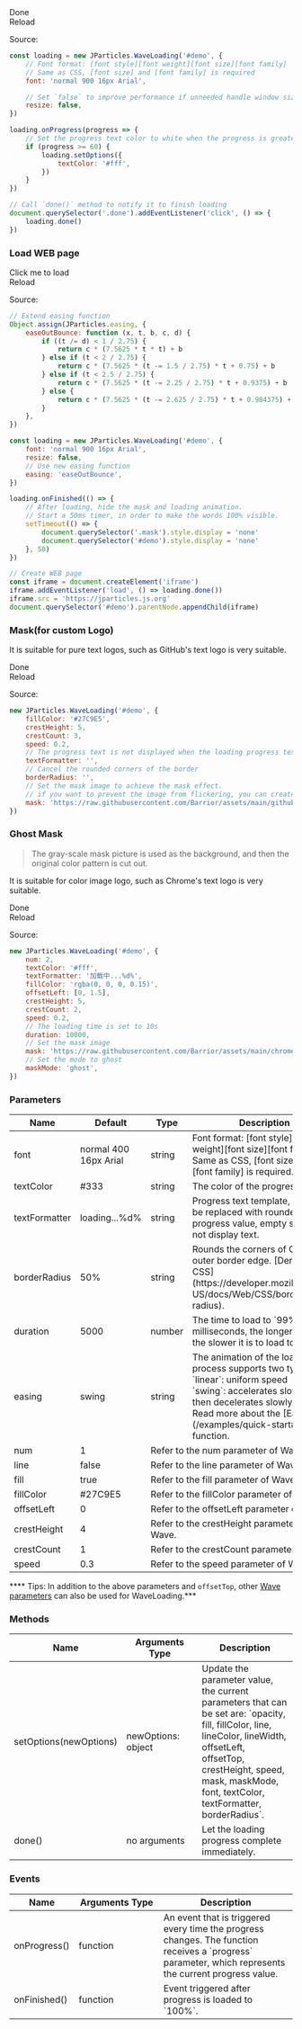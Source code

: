<div class="instance i1">
    <div class="demo"></div>
    <div class="handlebar">
      <div class="btn btn-default done">Done</div>
      <div class="btn btn-default reload">Reload</div>
    </div>
</div>

Source:

```javascript
const loading = new JParticles.WaveLoading('#demo', {
    // Font format: [font style][font weight][font size][font family]
    // Same as CSS, [font size] and [font family] is required
    font: 'normal 900 16px Arial',

	// Set `false` to improve performance if unneeded handle window size change
    resize: false,
})

loading.onProgress(progress => {
    // Set the progress text color to white when the progress is greater than or equal to 60
    if (progress >= 60) {
        loading.setOptions({
            textColor: '#fff',
        })
    }
})

// Call `done()` method to notify it to finish loading
document.querySelector('.done').addEventListener('click', () => {
    loading.done()
})
```

### Load WEB page

<div class="instance i2">
    <div class="container">
        <div class="img-frame text-center-vertical"></div>
    </div>
    <div class="mask"></div>
    <div class="demo">Click me to load</div>
    <div class="handlebar">
        <div class="btn btn-default reload">Reload</div>
    </div>
</div>

Source:

```javascript
// Extend easing function
Object.assign(JParticles.easing, {
    easeOutBounce: function (x, t, b, c, d) {
        if ((t /= d) < 1 / 2.75) {
            return c * (7.5625 * t * t) + b
        } else if (t < 2 / 2.75) {
            return c * (7.5625 * (t -= 1.5 / 2.75) * t + 0.75) + b
        } else if (t < 2.5 / 2.75) {
            return c * (7.5625 * (t -= 2.25 / 2.75) * t + 0.9375) + b
        } else {
            return c * (7.5625 * (t -= 2.625 / 2.75) * t + 0.984375) + b
        }
    },
})

const loading = new JParticles.WaveLoading('#demo', {
    font: 'normal 900 16px Arial',
    resize: false,
    // Use new easing function
    easing: 'easeOutBounce',
})

loading.onFinished(() => {
	// After loading, hide the mask and loading animation.
    // Start a 50ms timer, in order to make the words 100% visible.
    setTimeout(() => {
        document.querySelector('.mask').style.display = 'none'
        document.querySelector('#demo').style.display = 'none'
    }, 50)
})

// Create WEB page
const iframe = document.createElement('iframe')
iframe.addEventListener('load', () => loading.done())
iframe.src = 'https://jparticles.js.org'
document.querySelector('#demo').parentNode.appendChild(iframe)
```

### Mask(for custom Logo)

It is suitable for pure text logos, such as GitHub's text logo is very suitable.

<div class="instance i3">
    <div class="demo"></div>
    <div class="handlebar">
      <div class="btn btn-default done">Done</div>
      <div class="btn btn-default reload">Reload</div>
    </div>
</div>

Source:

```javascript
new JParticles.WaveLoading('#demo', {
	fillColor: '#27C9E5',
	crestHeight: 5,
	crestCount: 3,
	speed: 0.2,
	// The progress text is not displayed when the loading progress text format is an empty string
	textFormatter: '',
	// Cancel the rounded corners of the border
	borderRadius: '',
	// Set the mask image to achieve the mask effect.
	// if you want to prevent the image from flickering, you can create special effects after loading the image in advance.
	mask: 'https://raw.githubusercontent.com/Barrior/assets/main/github-logo-text.svg',
})
```

### Ghost Mask

> The gray-scale mask picture is used as the background, and then the original color pattern is cut out.

It is suitable for color image logo, such as Chrome's text logo is very suitable.

<div class="instance i4">
    <div class="demo"></div>
    <div class="handlebar">
      <div class="btn btn-default done">Done</div>
      <div class="btn btn-default reload">Reload</div>
    </div>
</div>

Source:

```javascript
new JParticles.WaveLoading('#demo', {
	num: 2,
	textColor: '#fff',
	textFormatter: '加载中...%d%',
	fillColor: 'rgba(0, 0, 0, 0.15)',
	offsetLeft: [0, 1.5],
	crestHeight: 5,
	crestCount: 2,
	speed: 0.2,
	// The loading time is set to 10s
	duration: 10000,
	// Set the mask image
	mask: 'https://raw.githubusercontent.com/Barrior/assets/main/chrome-logo.svg',
	// Set the mode to ghost
	maskMode: 'ghost',
})
```

### Parameters

<table class="table table-bordered-inner table-striped">
    <thead>
	    <tr>
	        <th width="100">Name</th>
	        <th width="200">Default</th>
	        <th width="100">Type</th>
	        <th width="450">Description</th>
	    </tr>
    </thead>
    <tbody>
	    <tr>
	        <td>font</td>
	        <td>normal 400 16px Arial</td>
	        <td>string</td>
	        <td>
				Font format: [font style][font weight][font size][font family] <br>
    			Same as CSS, [font size] and [font family] is required.
         	</td>
	    </tr>
	    <tr>
	        <td>textColor</td>
	        <td>#333</td>
	        <td>string</td>
	        <td>The color of the progress text.</td>
	    </tr>
	    <tr>
	        <td>textFormatter</td>
	        <td>loading...%d%</td>
	        <td>string</td>
	        <td>Progress text template, `%d` will be replaced with rounded progress value, empty string will not display text.</td>
	    </tr>
	    <tr>
	        <td>borderRadius</td>
	        <td>50%</td>
	        <td>string</td>
	        <td>Rounds the corners of Canvas outer border edge. [Derived from CSS](https://developer.mozilla.org/en-US/docs/Web/CSS/border-radius).</td>
	    </tr>
	    <tr>
	        <td>duration</td>
	        <td>5000</td>
	        <td>number</td>
	        <td>The time to load to `99%`, in milliseconds, the longer it takes, the slower it is to load to `99%`.</td>
	    </tr>
	    <tr>
	        <td>easing</td>
	        <td>swing</td>
	        <td>string</td>
	        <td>
			  The animation of the loading process supports two types: <br>
              `linear`: uniform speed<br>
              `swing`: accelerates slowly and then decelerates slowly.<br>
              Read more about the [Easing](/examples/quick-start#H8) function.
          </td>
	    </tr>
	    <tr>
	        <td>num</td>
	        <td>1</td>
	        <td colspan="2">Refer to the num parameter of Wave.</td>
	    </tr>
	    <tr>
	        <td>line</td>
	        <td>false</td>
	        <td colspan="2">Refer to the line parameter of Wave.</td>
	    </tr>
	    <tr>
	        <td>fill</td>
	        <td>true</td>
	        <td colspan="2">Refer to the fill parameter of Wave.</td>
	    </tr>
	    <tr>
	        <td>fillColor</td>
	        <td>#27C9E5</td>
	        <td colspan="2">Refer to the fillColor parameter of Wave.</td>
	    </tr>
	    <tr>
	        <td>offsetLeft</td>
	        <td>0</td>
	        <td colspan="2">Refer to the offsetLeft parameter of Wave.</td>
	    </tr>
	    <tr>
	        <td>crestHeight</td>
	        <td>4</td>
	        <td colspan="2">Refer to the crestHeight parameter of Wave.</td>
	    </tr>
	    <tr>
	        <td>crestCount</td>
	        <td>1</td>
	        <td colspan="2">Refer to the crestCount parameter of Wave.</td>
	    </tr>
	    <tr>
	        <td>speed</td>
	        <td>0.3</td>
	        <td colspan="2">Refer to the speed parameter of Wave.</td>
	    </tr>
    </tbody>
</table>

**** Tips: In addition to the above parameters and `offsetTop`, other [Wave parameters](/examples/wave#h6) can also be used for WaveLoading.***

### Methods

<table class="table table-bordered-inner table-striped">
    <thead>
	    <tr>
	        <th width="100">Name</th>
	        <th width="200">Arguments Type</th>
	        <th width="300">Description</th>
	    </tr>
    </thead>
    <tbody>
	    <tr>
	        <td>setOptions(newOptions)</td>
	        <td>newOptions: object</td>
	        <td>
              Update the parameter value, the current parameters that can be set are:
              `opacity, fill, fillColor, line, lineColor, lineWidth,
              offsetLeft, offsetTop, crestHeight, speed, mask, maskMode, font, textColor, textFormatter, borderRadius`.
			</td>
	    </tr>
	    <tr>
	        <td>done()</td>
	        <td>no arguments</td>
	        <td>Let the loading progress complete immediately.</td>
	    </tr>
    </tbody>
</table>

### Events

<table class="table table-bordered-inner table-striped">
    <thead>
	    <tr>
	        <th width="100">Name</th>
	        <th width="200">Arguments Type</th>
	        <th width="400">Description</th>
	    </tr>
    </thead>
    <tbody>
	    <tr>
	        <td>onProgress()</td>
	        <td>function</td>
	        <td>
			  An event that is triggered every time the progress changes. The function receives a `progress` parameter, which represents the current progress value.
			</td>
	    </tr>
	    <tr>
	        <td>onFinished()</td>
	        <td>function</td>
	        <td>Event triggered after progress is loaded to `100%`.</td>
	    </tr>
    </tbody>
</table>